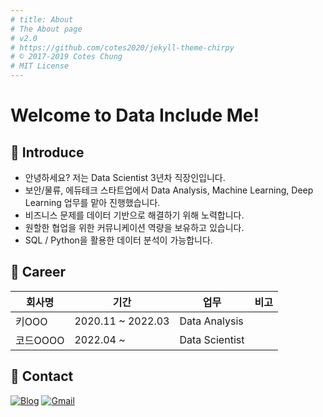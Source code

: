 ```yaml
---
# title: About
# The About page
# v2.0
# https://github.com/cotes2020/jekyll-theme-chirpy
# © 2017-2019 Cotes Chung
# MIT License
---
```


# Welcome to Data Include Me!
## :boy: Introduce
- 안녕하세요? 저는 Data Scientist 3년차 직장인입니다.
- 보안/물류, 에듀테크 스타트업에서 Data Analysis, Machine Learning, Deep Learning 업무를 맡아 진행했습니다.
- 비즈니스 문제를 데이터 기반으로 해결하기 위해 노력합니다.
- 원할한 협업을 위한 커뮤니케이션 역량을 보유하고 있습니다.
- SQL / Python을 활용한 데이터 분석이 가능합니다.

## :radio_button: Career

|**회사명**|**기간**|**업무**|**비고**|
|---|---|---|---|
|키OOO|2020.11 ~ 2022.03|Data Analysis||
|코드OOOO|2022.04 ~ |Data Scientist||

## :iphone: Contact

[![Blog](http://img.shields.io/badge/-Blog-655ced?style=flat&logo=github&link=https://hmkim312.github.io)](https://hmkim312.github.io) [![Gmail](http://img.shields.io/badge/-Gmail-d14836?style=flat&logo=Gmail&logoColor=white&link=mailto:sanarial312@gmail.com)](mailto:sararial312@gmail.com)

